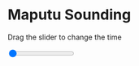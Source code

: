 <h1>Maputu Sounding</h1>
<p>Drag the slider to change the time</p>

<div class="slidecontainer">
<input oninput='setImage(this)' class="slider" type="range" min="0" max="5" value="0" step="1" />
<img id='img'/>
</div>

<script>
var img = document.getElementById('img');
var img_array = ['/assets/images/skwt/skd_maputu_wrfout_d01_2020-07-10_12:00:00.png',
'/assets/images/skwt/skd_maputu_wrfout_d01_2020-07-10_18:00:00.png',
'/assets/images/skwt/skd_maputu_wrfout_d01_2020-07-11_00:00:00.png',
'/assets/images/skwt/skd_maputu_wrfout_d01_2020-07-11_06:00:00.png',
'/assets/images/skwt/skd_maputu_wrfout_d01_2020-07-11_12:00:00.png',];
function setImage(obj)
{
        var value = obj.value;
        img.src = img_array[value];

}
</script>
